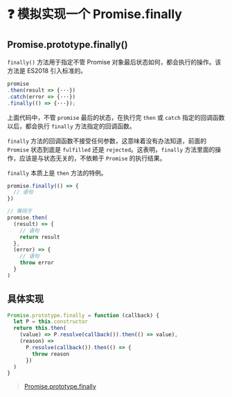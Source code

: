 # :question: 模拟实现一个 Promise.finally

## Promise.prototype.finally()

`finally()` 方法用于指定不管 Promise 对象最后状态如何，都会执行的操作。该方法是 ES2018 引入标准的。

```js
promise
.then(result => {···})
.catch(error => {···})
.finally(() => {···});
```

上面代码中，不管 `promise` 最后的状态，在执行完 `then` 或 `catch` 指定的回调函数以后，都会执行 `finally` 方法指定的回调函数。

`finally` 方法的回调函数不接受任何参数，这意味着没有办法知道，前面的 `Promise` 状态到底是 `fulfilled` 还是 `rejected`。这表明，`finally` 方法里面的操作，应该是与状态无关的，不依赖于 `Promise` 的执行结果。

`finally` 本质上是 `then` 方法的特例。

```js
promise.finally(() => {
  // 语句
})

// 等同于
promise.then(
  (result) => {
    // 语句
    return result
  },
  (error) => {
    // 语句
    throw error
  }
)
```

## 具体实现

```js
Promise.prototype.finally = function (callback) {
  let P = this.constructor
  return this.then(
    (value) => P.resolve(callback()).then(() => value),
    (reason) =>
      P.resolve(callback()).then(() => {
        throw reason
      })
  )
}
```

> [Promise.prototype.finally](https://es6.ruanyifeng.com/#docs/promise#Promise-prototype-finally)
